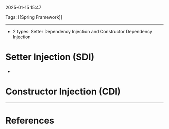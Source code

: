 2025-01-15 15:47

Tags: [[Spring Framework]] 

---

- 2 types: Setter Dependency Injection and Constructor Dependency Injection
# Setter Injection (SDI)
- 
# Constructor Injection (CDI)

---
# References